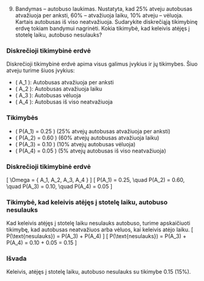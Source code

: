 9. Bandymas – autobuso laukimas. Nustatyta, kad 25% atveju autobusas atvažiuoja per anksti,
60% – atvažiuoja laiku, 10% atveju – vėluoja. Kartais autobusas iš viso neatvažiuoja. Sudarykite
diskrečiąją tikimybinę erdvę tokiam bandymui nagrinėti. Kokia tikimybė, kad keleivis atėjęs į
stotelę laiku, autobuso nesulauks?

### Diskrečioji tikimybinė erdvė
Diskrečioji tikimybinė erdvė apima visus galimus įvykius ir jų tikimybes. Šiuo atveju turime šiuos įvykius:
- \( A_1 \): Autobusas atvažiuoja per anksti
- \( A_2 \): Autobusas atvažiuoja laiku
- \( A_3 \): Autobusas vėluoja
- \( A_4 \): Autobusas iš viso neatvažiuoja
### Tikimybės
- \( P(A_1) = 0.25 \) (25% atvejų autobusas atvažiuoja per anksti)
- \( P(A_2) = 0.60 \) (60% atvejų autobusas atvažiuoja laiku)
- \( P(A_3) = 0.10 \) (10% atvejų autobusas vėluoja)
- \( P(A_4) = 0.05 \) (5% atvejų autobusas iš viso neatvažiuoja)
### Diskrečioji tikimybinė erdvė
\[
\Omega = \{ A_1, A_2, A_3, A_4 \} \]
\[
P(A_1) = 0.25, \quad P(A_2) = 0.60, \quad P(A_3) = 0.10, \quad P(A_4) = 0.05
\]
### Tikimybė, kad keleivis atėjęs į stotelę laiku, autobuso nesulauks
Kad keleivis atėjęs į stotelę laiku nesulauks autobuso, turime apskaičiuoti tikimybę, kad autobusas neatvažiuos arba vėluos, kai keleivis atėjo laiku.
\[
P(\text{nesulauks}) = P(A_3) + P(A_4) \]
\[
P(\text{nesulauks}) = P(A_3) + P(A_4) = 0.10 + 0.05 = 0.15
\]
### Išvada
Keleivis, atėjęs į stotelę laiku, autobuso nesulauks su tikimybe 0.15 (15%).